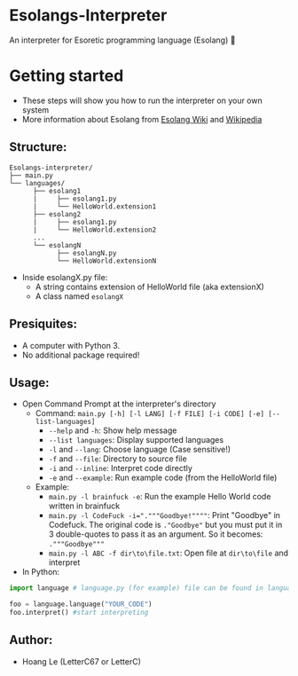 # Esolangs-Interpreter
An interpreter for Esoretic programming language (Esolang) :brain:

# Getting started
- These steps will show you how to run the interpreter on your own system
- More information about Esolang from [Esolang Wiki](https://esolangs.org/wiki/Main_Page) and [Wikipedia](https://en.wikipedia.org/wiki/Esoteric_programming_language)
## Structure:
```
Esolangs-interpreter/
├── main.py
└── languages/
      ├── esolang1
      |     ├── esolang1.py
      |     └── HelloWorld.extension1
      ├── esolang2
      |     ├── esolang1.py
      |     └── HelloWorld.extension2
      ...
      └── esolangN
            ├── esolangN.py
            └── HelloWorld.extensionN
 ```
 - Inside esolangX.py file:
   + A string contains extension of HelloWorld file (aka extensionX)
   + A class named ```esolangX```
 
## Presiquites:
- A computer with Python 3.
- No additional package required!
## Usage:
- Open Command Prompt at the interpreter's directory
  - Command: ```main.py [-h] [-l LANG] [-f FILE] [-i CODE] [-e] [--list-languages]```
    + ```--help``` and ```-h```: Show help message
    + ```--list languages```: Display supported languages
    + ```-l``` and ```--lang```: Choose language (Case sensitive!)
    + ```-f``` and ```--file```: Directory to source file
    + ```-i``` and ```--inline```: Interpret code directly
    + ```-e``` and ```--example```: Run example code (from the HelloWorld file)
  - Example:
    + ```main.py -l brainfuck -e```: Run the example Hello World code written in brainfuck
    + ```main.py -l CodeFuck -i="."""Goodbye!""""```: Print "Goodbye" in Codefuck. The original code is ```."Goodbye"``` but you must put it in 3 double-quotes to pass it as an argument. So it becomes: ```."""Goodbye"""```
    + ```main.py -l ABC -f dir\to\file.txt```: Open file at ```dir\to\file``` and interpret
- In Python:
```python
import language # language.py (for example) file can be found in languages\language\

foo = language.language("YOUR_CODE")
foo.interpret() #start interpreting
```
## Author:
- Hoang Le (LetterC67 or LetterC)
